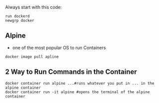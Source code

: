 Always start with this code:

```shell
run dockerd
newgrp docker
```

## Alpine

- one of the most popular OS to run Containers

```shell
docker image pull apline
```

## 2 Way to Run Commands in the Container

```shell
docker container run alpine ...#runs whatever you put in ... in the alpine container
docker container run -it alpine #opens the terminal of the alpine container
```
